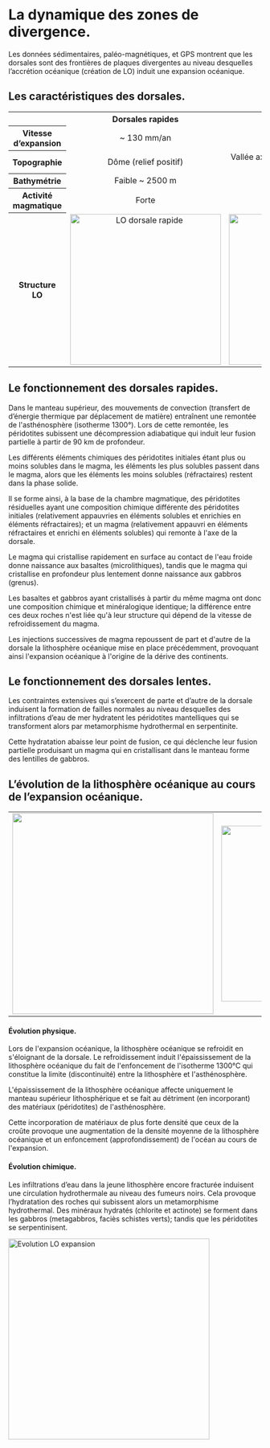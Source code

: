 # La dynamique des zones de divergence.

Les données sédimentaires, paléo-magnétiques, et GPS montrent que les dorsales sont des frontières de plaques divergentes au niveau desquelles l’accrétion océanique (création de LO) induit une expansion océanique.

## Les caractéristiques des dorsales.


<div align=center><table>
<tr><th></th><th>Dorsales rapides</th><th>Dorsales lentes</th></tr>
<tr><th>Vitesse d’expansion</th><td align=center> ~ 130 mm/an</td><td align=center> ~ 25 mm/an</td></tr>
<tr><th>Topographie</th><td align=center>Dôme (relief positif)</td><td align=center>Vallée axiale (rift, relief négatif) bordée de failles normales</td></tr>
<tr><th>Bathymétrie</th><td align=center>Faible ~ 2500 m</td><td align=center>Forte ~ 3800m</td></tr>
<tr><th>Activité magmatique</th><td align=center>Forte</td><td align=center>Faible ou inexistante</td></tr>
<tr><th>Structure LO</th><td align=center><a href="https://ipfs.io/ipfs/QmWCorSfgvxivUqDF2Lm4Wik5sLE1yD4kyBQBydukkBxUn"><img src="https://ipfs.io/ipfs/QmWCorSfgvxivUqDF2Lm4Wik5sLE1yD4kyBQBydukkBxUn" alt="LO dorsale rapide" width="300"></a></td><td align=center><a href="https://ipfs.io/ipfs/QmYutfUaskvJriD4SUyt6v176UCZoqPwMVoPtPzcab3ZfY"><img src="https://ipfs.io/ipfs/QmYutfUaskvJriD4SUyt6v176UCZoqPwMVoPtPzcab3ZfY" alt="LO dorsale lente" width="300"></a></td></tr>
</table></div>



## Le fonctionnement des dorsales rapides.

Dans le manteau supérieur, des mouvements de convection (transfert de d’énergie thermique par déplacement de matière) entraînent une remontée de l'asthénosphère (isotherme 1300°). Lors de cette remontée, les péridotites subissent une décompression adiabatique qui induit leur fusion partielle à partir de 90 km de profondeur. 

Les différents éléments chimiques des péridotites initiales étant plus ou moins solubles dans le magma, les éléments les plus solubles passent dans le magma, alors que les éléments les moins solubles (réfractaires) restent dans la phase solide. 

Il se forme ainsi, à la base de la chambre magmatique, des péridotites résiduelles ayant une composition chimique différente des péridotites initiales (relativement appauvries en éléments solubles et enrichies en éléments réfractaires); et un magma (relativement appauvri en éléments réfractaires et enrichi en éléments solubles) qui remonte à l'axe de la dorsale.

Le magma qui cristallise rapidement en surface au contact de l'eau froide donne naissance aux basaltes (microlithiques), tandis que le magma qui cristallise en profondeur plus lentement donne naissance aux gabbros (grenus).

Les basaltes et gabbros ayant cristallisés à partir du même magma ont donc une composition chimique et minéralogique identique; la différence entre ces deux roches n'est liée qu'à leur structure qui dépend de la vitesse de refroidissement du magma.

Les injections successives de magma repoussent de part et d'autre de la dorsale la lithosphère océanique mise en place précédemment, provoquant ainsi l'expansion océanique à l'origine de la dérive des continents.   

## Le fonctionnement des dorsales lentes.

Les contraintes extensives qui s’exercent de parte et d’autre de la dorsale induisent la formation de failles normales au niveau desquelles des infiltrations d’eau de mer hydratent les péridotites mantelliques qui se transforment alors par metamorphisme hydrothermal en serpentinite. 

Cette hydratation abaisse leur point de fusion, ce qui déclenche leur fusion partielle produisant un magma qui en cristallisant dans le manteau forme des lentilles de gabbros.



## L’évolution de la lithosphère océanique au cours de l’expansion océanique.

<div align=center><table><tr>

<td><a href="https://ipfs.io/ipfs/Qmf9i3wHFjpmsU29L4ShYCWSxpJEUDQYw1BY3nxE2Js5nd"><img src="https://ipfs.io/ipfs/Qmf9i3wHFjpmsU29L4ShYCWSxpJEUDQYw1BY3nxE2Js5nd" alt="" width="400"></a></td>

<td><a href="https://ipfs.io/ipfs/QmX6THvEazf5ZAzf3ueanXqkzDUH6Uwfo21Y7ziEci3ZtP"><img src="https://ipfs.io/ipfs/QmX6THvEazf5ZAzf3ueanXqkzDUH6Uwfo21Y7ziEci3ZtP" alt="" width="350"></a></td>

</tr></table></div>

#### Évolution physique. 

Lors de l'expansion océanique, la lithosphère océanique se refroidit en s'éloignant de la dorsale. Le refroidissement induit l'épaississement de la lithosphère océanique du fait de l'enfoncement de l'isotherme 1300°C qui constitue la limite (discontinuité) entre la lithosphère et l'asthénosphère. 

L'épaississement de la lithosphère océanique affecte uniquement le manteau supérieur lithosphérique et se fait au détriment (en incorporant) des matériaux (péridotites) de l'asthénosphère. 

Cette incorporation de matériaux de plus forte densité que ceux de la croûte provoque une augmentation de la densité moyenne de la lithosphère océanique et un enfoncement (approfondissement) de l'océan au cours de l'expansion.

#### Évolution chimique.

Les infiltrations d’eau dans la jeune lithosphère encore fracturée induisent une circulation hydrothermale au niveau des fumeurs noirs. Cela provoque l’hydratation des roches qui subissent alors un metamorphisme hydrothermal. Des minéraux hydratés (chlorite et actinote) se forment dans les gabbros (metagabbros, faciès schistes verts); tandis que les péridotites se serpentinisent.


<a href="https://ipfs.io/ipfs/QmSaBq6tG3qkTuSACw8DQUBDgkrRiKeZUVupTtGeQgZcdk"><img src="https://ipfs.io/ipfs/QmSaBq6tG3qkTuSACw8DQUBDgkrRiKeZUVupTtGeQgZcdk" alt="Evolution LO expansion" width="400"></a>




 
